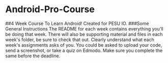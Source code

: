 # Android-Pro-Course
##4 Week Course To Learn Android! Created for PESU IO.
###Some General Instructions
The README for each week contains everything you'll be doing that week. There will also be supporting material and files in each week's folder, be sure to check that out.
Clearly understand what each week's assignments asks of you. You could be asked to upload your code, send a screenshot, or take a quiz on Edmodo. Make sure you complete the same before the deadline.
